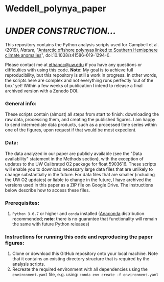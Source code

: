 # Weddell_polynya_paper

# *UNDER CONSTRUCTION...*

This repository contains the Python analysis scripts used for Campbell et al. (2019), *Nature*, "[Antarctic offshore polynyas linked to Southern Hemisphere climate anomalies](https://www.nature.com/articles/s41586-019-1294-0)", doi:10.1038/s41586-019-1294-0.

Please contact me at [ethancc@uw.edu](mailto:ethancc@uw.edu) if you have any questions or difficulties with using this code. **Note:** My goal is to achieve full reproducibility, but this repository is still a work in progress. In other words, the scripts here are complex and not everything runs perfectly 'out of the box' yet! Within a few weeks of publication I intend to release a final archived version with a Zenodo DOI.

### General info:
These scripts contain (almost) all steps from start to finish: downloading the raw data, processing them, and creating the published figures. I am happy to send intermediate data products, such as a processed time series within one of the figures, upon request if that would be most expedient.

### Data:
The data analyzed in our paper are publicly available (see the "Data availability" statement in the Methods section), with the exception of updates to the UW Calibrated O2 package for float 5903616. These scripts will enable you to download necessary large data files that are unlikely to change substantially in the future. For data files that are smaller (including the UW O2 updates) or liable to change in the future, I have archived the versions used in this paper as a ZIP file on Google Drive. The instructions below describe how to access these files.

### Prerequisites:
1. `Python 3.6.7` or higher and `conda` installed ([Anaconda](https://www.anaconda.com/distribution/) distribution recommended; **note**: there is no guarantee that functionality will remain the same with future Python releases)

### Instructions for running this code and reproducing the paper figures:
1. Clone or download this GitHub repository onto your local machine. Note that it contains an existing directory structure that is required by the analysis scripts.
2. Recreate the required environment with all dependencies using the `environment.yaml` file, e.g. using:
```conda env create -f environment.yaml```
